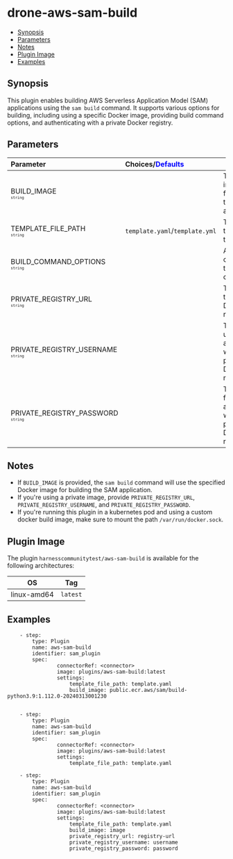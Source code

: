 # drone-aws-sam-build

- [Synopsis](#Synopsis)
- [Parameters](#Parameters)
- [Notes](#Notes)
- [Plugin Image](#Plugin-Image)
- [Examples](#Examples)

## Synopsis

This plugin enables building AWS Serverless Application Model (SAM) applications using the `sam build` command. It supports various options for building, including using a specific Docker image, providing build command options, and authenticating with a private Docker registry.

## Parameters

| Parameter                                                                    | Choices/<span style="color:blue;">Defaults</span> | Comments                                                          |
| :--------------------------------------------------------------------------- | :------------------------------------------------ | ----------------------------------------------------------------- |
| BUILD_IMAGE <span style="font-size: 10px"><br/>`string`</span>               |                                                   | The Docker image to use for building the SAM application.         |
| TEMPLATE_FILE_PATH <span style="font-size: 10px"><br/>`string`</span>        | `template.yaml`/`template.yml`                    | The path to the SAM template file.                                |
| BUILD_COMMAND_OPTIONS <span style="font-size: 10px"><br/>`string`</span>     |                                                   | Additional options for the `sam build` command.                   |
| PRIVATE_REGISTRY_URL <span style="font-size: 10px"><br/>`string`</span>      |                                                   | The URL of the private Docker registry.                           |
| PRIVATE_REGISTRY_USERNAME <span style="font-size: 10px"><br/>`string`</span> |                                                   | The username for authenticating with the private Docker registry. |
| PRIVATE_REGISTRY_PASSWORD <span style="font-size: 10px"><br/>`string`</span> |                                                   | The password for authenticating with the private Docker registry. |

## Notes

- If `BUILD_IMAGE` is provided, the `sam build` command will use the specified Docker image for building the SAM application.
- If you're using a private image, provide `PRIVATE_REGISTRY_URL`, `PRIVATE_REGISTRY_USERNAME`, and `PRIVATE_REGISTRY_PASSWORD`.
- If you're running this plugin in a kubernetes pod and using a custom docker build image, make sure to mount the path `/var/run/docker.sock`.

## Plugin Image

The plugin `harnesscommunitytest/aws-sam-build` is available for the following architectures:

| OS          | Tag      |
| ----------- | -------- |
| linux-amd64 | `latest` |

## Examples

```
    - step:
        type: Plugin
        name: aws-sam-build
        identifier: sam_plugin
        spec:
                connectorRef: <connector>
                image: plugins/aws-sam-build:latest
                settings:
                    template_file_path: template.yaml
                    build_image: public.ecr.aws/sam/build-python3.9:1.112.0-20240313001230


    - step:
        type: Plugin
        name: aws-sam-build
        identifier: sam_plugin
        spec:
                connectorRef: <connector>
                image: plugins/aws-sam-build:latest
                settings:
                    template_file_path: template.yaml

    - step:
        type: Plugin
        name: aws-sam-build
        identifier: sam_plugin
        spec:
                connectorRef: <connector>
                image: plugins/aws-sam-build:latest
                settings:
                    template_file_path: template.yaml
                    build_image: image
                    private_registry_url: registry-url
                    private_registry_username: username
                    private_registry_password: password
```
